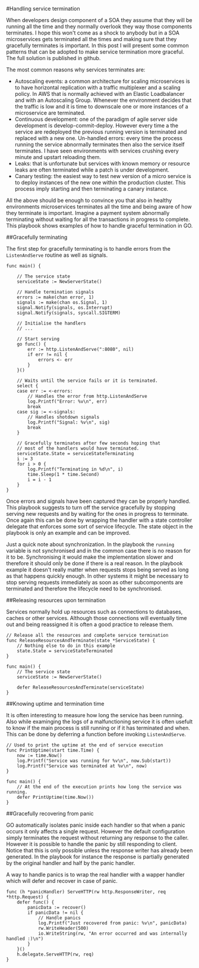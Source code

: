 #Handling service termination

When developers design component of a SOA they assume that they will be running all the time and they normally overlook they way those components terminates. I hope this won't come as a shock to anybody but in a SOA microservices gets terminated all the times and making sure that they gracefully terminates is important. In this post I will present some common patterns that can be adopted to make service termination more graceful. The full solution is published in github.

The most common reasons why services terminates are:

* Autoscaling events: a common architecture for scaling microservices is to have horizontal replication with a traffic multiplexer and a scaling policy. In AWS that is normally achieved with an Elastic Loadbalancer and with an Autoscaling Group. Whenever the environment decides that the traffic is low and it is time to downscale one or more instances of a microservice are terminated.
* Continuous development: one of the paradigm of agile server side development is develop-commit-deploy. However every time a the service are redeployed the previous running version is terminated and replaced with a new one.
Un-handled errors: every time the process running the service abnormally terminates then also the service itself terminates. I have seen environments with services crushing every minute and upstart reloading them.
* Leaks: that is unfortunate but services with known memory or resource leaks are often terminated while a patch is under development.
* Canary testing: the easiest way to test new version of a micro service is to deploy instances of the new one within the production cluster. This process imply starting and then terminating a canary instance.

All the above should be enough to convince you that also in healthy environments microservices terminates all the time and being aware of how they terminate is important. Imagine a payment system abnormally terminating without waiting for all the transactions in progress to complete. This playbook shows examples of how to handle graceful termination in GO.


##Gracefully terminating

The first step for gracefully terminating is to handle errors from the `ListenAndServe` routine as well as signals.

```
func main() {

	// The service state
	serviceState := NewServerState()

	// Handle termination signals
	errors := make(chan error, 1)
	signals := make(chan os.Signal, 1)
	signal.Notify(signals, os.Interrupt)
	signal.Notify(signals, syscall.SIGTERM)

	// Initialise the handlers
	// ...

	// Start serving
	go func() {
		err := http.ListenAndServe(":8080", nil)
		if err != nil {
			errors <- err
		}
	}()
  
	// Waits until the service fails or it is terminated.
	select {
	case err := <-errors:
		// Handles the error from http.ListenAndServe 
		log.Printf("Error: %v\n", err)
		break
	case sig := <-signals:
		// Handles shotdown signals
		log.Printf("Signal: %v\n", sig)
		break
	}

	// Gracefully terminates after few seconds hoping that
	// most of the handlers would have terminated.
	serviceState.State = serviceStateTerminating
	i := 3
	for i > 0 {
		log.Printf("Terminating in %d\n", i)
		time.Sleep(1 * time.Second)
		i = i - 1
	}
}
```

Once errors and signals have been captured they can be properly handled. This playbook suggests to turn off the service gracefully by stopping serving new requests and by waiting for the ones in progress to terminate. Once again this can be done by wrapping the handler
with a state controller delegate that enforces some sort of service lifecycle. The state object in the playbook is only an example and can be improved.

Just a quick note about synchronization. In the playbook the `running` variable is not synchronised and in the common case there is no reason for it to be. Synchronising it would make the implementation slower and therefore it should only be done if there is a real reason. In the playbook example it doesn't really matter when requests stops being served as long as that happens quickly enough. In other systems it might be necessary to stop serving requests immediately as soon as other subcomponents are terminated and therefore the 
lifecycle need to be synchronised.

##Releasing resources upon termination

Services normally hold up resources such as connections to databases, caches or other services. Although those connections will eventually time out and being reassigned it is often a good practice to release them.

```
// Release all the resources and complete service termination
func ReleaseResourcesAndTerminate(state *ServiceState) {
	// Nothing else to do in this example
	state.State = serviceStateTerminated
}

func main() {
	// The service state
	serviceState := NewServerState()

	defer ReleaseResourcesAndTerminate(serviceState)
}
```

##Knowing uptime and termination time

It is often interesting to measure how long the service has been running. Also while examinging the logs of a malfunctioning service it is often usefult to know if the main process is still running or if it has terminated and when. This can be done by deferring a function before invoking `ListenAndServe`.

```
// Used to print the uptime at the end of service execution
func PrintUptime(start time.Time) {
	now := time.Now()
	log.Printf("Service was running for %v\n", now.Sub(start))
	log.Printf("Service was terminated at %v\n", now)
}

func main() {
	// At the end of the execution prints how long the service was running.
	defer PrintUptime(time.Now())
}

```

##Gracefully recovering from panic

GO automatically isolates panic inside each handler so that when a panic occurs it only affects a single request. However the default configuration simply terminates the request without returning any response to the caller. However it is possible to handle the panic by still responding to client. Notice that this is only possible unless the response writer has already been generated. In the playbook for instance the response is partially generated by the original handler and half by the panic handler.

A way to handle panics is to wrap the real handler with a wapper handler which will defer and recover in case of panic.

```
func (h *panicHandler) ServeHTTP(rw http.ResponseWriter, req *http.Request) {
	defer func() {
		panicData := recover()
		if panicData != nil {
			// Handle panics
			log.Printf("Just recovered from panic: %v\n", panicData)
			rw.WriteHeader(500)
			io.WriteString(rw, "An error occurred and was internally handled :)\n")
		}
	}()
	h.delegate.ServeHTTP(rw, req)
}
```